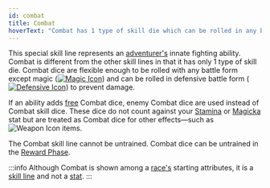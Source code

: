 ```yaml
---
id: combat
title: Combat
hoverText: "Combat has 1 type of skill die which can be rolled in any battle form except Magic."
---
```


This special skill line represents an [adventurer's](/docs/glossary/adventurer) innate fighting ability. Combat is different from the other skill lines in that it has only 1 type of skill die. Combat dice are flexible enough to be rolled with any battle form except magic ([<img src="/icons/magic.svg" alt="Magic Icon" class="icon-svg" />](/docs/battle-forms/magic)) and can be rolled in defensive battle form ([<img src="/icons/defensive.svg" alt="Defensive Icon" class="icon-svg" />](/docs/battle-forms/defensive)) to prevent damage.

If an ability adds [free](/docs/glossary/free) Combat dice, enemy Combat dice are used instead of Combat skill dice. These dice do not count against your [Stamina](/docs/stats/stamina) or [Magicka](/docs/stats/magicka) stat but are treated as Combat dice for other effects—such as <img src="/icons/weapon.svg" alt="Weapon Icon" class="icon-svg" /> items.

The Combat skill line cannot be untrained. Combat dice can be untrained in the [Reward Phase](/docs/day/reward-phase).

:::info
Although Combat is shown among a [race's](/docs/races) starting attributes, it is a [skill line](/docs/skill-lines/) and not a [stat](/docs/stats).
:::
